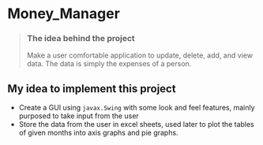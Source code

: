 # Money_Manager

> <h3>The idea behind the project</h3>
> Make a user comfortable application to update, delete, add, and view data. The data is simply the expenses of a person. </br>

## My idea to implement this project
* Create a GUI using <code>javax.Swing</code> with some look and feel features, mainly purposed to take input from the user </br>
* Store the data from the user in excel sheets, used later to plot the tables of given months into axis graphs and pie graphs. </br>




